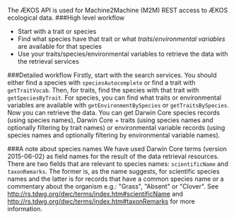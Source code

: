 The ÆKOS API is used for Machine2Machine (M2M) REST access to ÆKOS ecological data.
###High level workflow
 - Start with a trait or species
 - Find what species have that trait or what *traits*/*environmental variables* are available for that species
 - Use your traits/species/environmental variables to retrieve the data with the retrieval services

###Detailed workflow
Firstly, start with the search services. You should either find a species with `speciesAutocomplete` 
or find a trait with `getTraitVocab`. Then, for traits, find the species with that trait with 
`getSpeciesByTrait`. For species, you can find what traits or environmental variables are available with
`getEnvironmentBySpecies` or `getTraitsBySpecies`.
Now you can retrieve the data. You can get Darwin Core species records (using species names), Darwin Core + 
traits (using species names and optionally filtering by trait names) or environmental variable records 
(using species names and optionally filtering by environmental variable names).

###A note about species names
We have used Darwin Core terms (version 2015-06-02) as field names for the result of the data retrieval resources. 
There are two fields that are relevant to species names: `scientificName` and `taxonRemarks`. The former is, as the name
suggests, for scientific species names and the latter is for records that have a common species name or a 
commentary about the organism e.g.: "Grass", "Absent" or "Clover". See http://rs.tdwg.org/dwc/terms/index.htm#scientificName
and http://rs.tdwg.org/dwc/terms/index.htm#taxonRemarks for more information.
